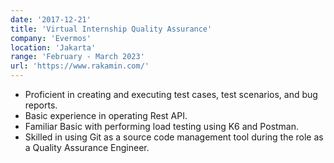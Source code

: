 ```yaml
---
date: '2017-12-21'
title: 'Virtual Internship Quality Assurance'
company: 'Evermos'
location: 'Jakarta'
range: 'February - March 2023'
url: 'https://www.rakamin.com/'
---
```


- Proficient in creating and executing test cases, test scenarios, and bug reports.
- Basic experience in operating Rest API.
- Familiar Basic with performing load testing using K6 and Postman.
- Skilled in using Git as a source code management tool during the role as a Quality Assurance Engineer.
